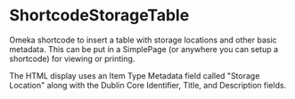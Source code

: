 # ShortcodeStorageTable
Omeka shortcode to insert a table with storage locations and other basic metadata. This can be put in a SimplePage (or anywhere  you can setup a shortcode) for viewing or printing. 

The HTML display uses an Item Type Metadata field called "Storage Location" along with the Dublin Core Identifier, Title, and Description fields.
